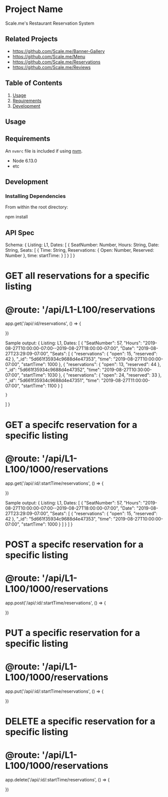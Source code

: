 # Project Name

Scale.me's Restaurant Reservation System

## Related Projects

  - https://github.com/Scale.me/Banner-Gallery
  - https://github.com/Scale.me/Menu
  - https://github.com/Scale.me/Reservations
  - https://github.com/Scale.me/Reviews

## Table of Contents

1. [Usage](#Usage)
1. [Requirements](#requirements)
1. [Development](#development)

## Usage



## Requirements

An `nvmrc` file is included if using [nvm](https://github.com/creationix/nvm).

- Node 6.13.0
- etc

## Development

### Installing Dependencies

From within the root directory:

npm install

## API Spec

Schema:
{
  Listing: L1,
  Dates: [
   {
      SeatNumber: Number,
      Hours: String,
      Date: String,
      Seats: [
        {
          Time: String,
          Reservations: {
            Open: Number,
            Reserved: Number
          },
          time:
          startTime:
        }
      ]
    }
  ]
}

# GET all reservations for a specific listing
# @route: '/api/L1-L100/reservations
app.get('/api/:id/reservations', () => {

})

Sample output:
{
  Listing: L1,
  Dates: [
   {
     "SeatNumber": 57,
       "Hours": "2019-08-27T10:00:00-07:00--2019-08-27T18:00:00-07:00",
       "Date": "2019-08-27T23:29:09-07:00”,
       "Seats": [
           {
               "reservations": {
                   "open": 15,
                   "reserved": 42
               },
               "_id": "5d661f35934c9688d4e47353",
               "time": "2019-08-27T10:00:00-07:00",
               "startTime": 1000
           },
           {
               "reservations": {
                   "open": 13,
                   "reserved": 44
               },
               "_id": "5d661f35934c9688d4e47352",
               "time": "2019-08-27T10:30:00-07:00",
               "startTime": 1030
           },
           {
               "reservations": {
                   "open": 24,
                   "reserved": 33
               },
               "_id": "5d661f35934c9688d4e47351",
               "time": "2019-08-27T11:00:00-07:00",
               "startTime": 1100
           }
         ]

    }
  ]
}

# GET a specifc reservation for a specific listing
# @route: '/api/L1-L100/1000/reservations

app.get('/api/:id/:startTime/reservations', () => {

})

Sample output:
{
  Listing: L1,
  Dates: [
   {
     "SeatNumber": 57,
       "Hours": "2019-08-27T10:00:00-07:00--2019-08-27T18:00:00-07:00",
       "Date": "2019-08-27T23:29:09-07:00”,
       "Seats": [
           {
               "reservations": {
                   "open": 15,
                   "reserved": 42
               },
               "_id": "5d661f35934c9688d4e47353",
               "time": "2019-08-27T10:00:00-07:00",
               "startTime": 1000
           }
         ]
    }
  ]
}

# POST a specifc reservation for a specific listing
# @route: '/api/L1-L100/1000/reservations

app.post('/api/:id/:startTime/reservations', () => {

})

# PUT a specific reservation for a specific listing
# @route: '/api/L1-L100/1000/reservations

app.put('/api/:id/:startTime/reservations', () => {

})

# DELETE a specific reservation for a specific listing
# @route: '/api/L1-L100/1000/reservations

app.delete('/api/:id/:startTime/reservations', () => {

})







